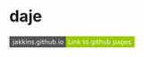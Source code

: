 # daje

<svg xmlns="http://www.w3.org/2000/svg" xmlns:xlink="http://www.w3.org/1999/xlink" width="224" height="20" role="img" aria-label="jakkins.github.io: Link to github pages"><title>jakkins.github.io: Link to github pages</title><a target="_blank" xlink:href="https://jakkins.github.io/"><g shape-rendering="crispEdges"><rect width="101" height="20" fill="#555"/><rect x="101" width="123" height="20" fill="#97ca00"/></g><g fill="#fff" text-anchor="middle" font-family="Verdana,Geneva,DejaVu Sans,sans-serif" text-rendering="geometricPrecision" font-size="110"><text x="515" y="140" transform="scale(.1)" fill="#fff" textLength="910">jakkins.github.io</text><text x="1615" y="140" transform="scale(.1)" fill="#fff" textLength="1130">Link to github pages</text></g></a></svg>

